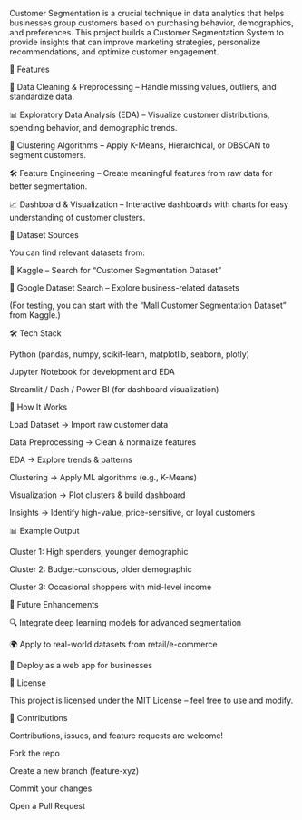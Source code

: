 Customer Segmentation is a crucial technique in data analytics that helps businesses group customers based on purchasing behavior, demographics, and preferences. This project builds a Customer Segmentation System to provide insights that can improve marketing strategies, personalize recommendations, and optimize customer engagement.

📌 Features

🧹 Data Cleaning & Preprocessing – Handle missing values, outliers, and standardize data.

📊 Exploratory Data Analysis (EDA) – Visualize customer distributions, spending behavior, and demographic trends.

🤖 Clustering Algorithms – Apply K-Means, Hierarchical, or DBSCAN to segment customers.

🛠️ Feature Engineering – Create meaningful features from raw data for better segmentation.

📈 Dashboard & Visualization – Interactive dashboards with charts for easy understanding of customer clusters.

📂 Dataset Sources

You can find relevant datasets from:

📌 Kaggle
 – Search for “Customer Segmentation Dataset”

📌 Google Dataset Search
 – Explore business-related datasets

(For testing, you can start with the “Mall Customer Segmentation Dataset” from Kaggle.)

🛠️ Tech Stack

Python (pandas, numpy, scikit-learn, matplotlib, seaborn, plotly)

Jupyter Notebook for development and EDA

Streamlit / Dash / Power BI (for dashboard visualization)

🚀 How It Works

Load Dataset → Import raw customer data

Data Preprocessing → Clean & normalize features

EDA → Explore trends & patterns

Clustering → Apply ML algorithms (e.g., K-Means)

Visualization → Plot clusters & build dashboard

Insights → Identify high-value, price-sensitive, or loyal customers

📊 Example Output

Cluster 1: High spenders, younger demographic

Cluster 2: Budget-conscious, older demographic

Cluster 3: Occasional shoppers with mid-level income

📌 Future Enhancements

🔍 Integrate deep learning models for advanced segmentation

🌍 Apply to real-world datasets from retail/e-commerce

📱 Deploy as a web app for businesses

📜 License

This project is licensed under the MIT License – feel free to use and modify.

🤝 Contributions

Contributions, issues, and feature requests are welcome!

Fork the repo

Create a new branch (feature-xyz)

Commit your changes

Open a Pull Request
